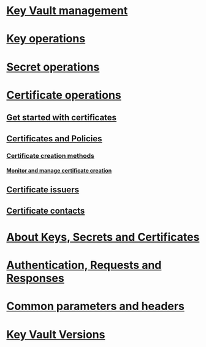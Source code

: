 # [Key Vault management](vault-operations.md)
# [Key operations](key-operations.md)
# [Secret operations](secret-operations.md)
# [Certificate operations](certificate-operations.md)
## [Get started with certificates](certificate-scenarios.md)
## [Certificates and Policies](certificates-and-policies.md)
### [Certificate creation methods](create-a-certificate.md)
#### [Monitor and manage certificate creation](create-certificate-scenarios.md)
## [Certificate issuers](certificate-issuers.md)
## [Certificate contacts](certificate-contacts.md)
# [About Keys, Secrets and Certificates](about-keys--secrets-and-certificates.md)
# [Authentication, Requests and Responses](authentication--requests-and-responses.md)
# [Common parameters and headers](common-parameters-and-headers.md)
# [Key Vault Versions](key-vault-versions.md)